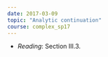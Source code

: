 ```yaml
---
date: 2017-03-09
topic: "Analytic continuation"
course: complex_sp17
---
```


- *Reading*: Section III.3.

